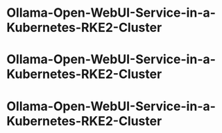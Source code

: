 # Ollama-Open-WebUI-Service-in-a-Kubernetes-RKE2-Cluster
# Ollama-Open-WebUI-Service-in-a-Kubernetes-RKE2-Cluster
# Ollama-Open-WebUI-Service-in-a-Kubernetes-RKE2-Cluster
